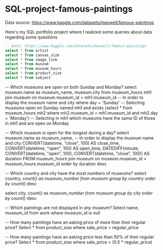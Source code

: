 # SQL-project-famous-paintings
Data source: https://www.kaggle.com/datasets/mexwell/famous-paintings

Here's my SQL portfolio project where I realized some queries about data regarding some questions
```sql
-- Data: https://www.kaggle.com/datasets/mexwell/famous-paintings
select * from artist
select * from canvas_size
select * from image_link
select * from museum
select * from museum_hours
select * from product_size
select * from subject
```
-- Which museums are open on both Sunday and Monday?
select museum.name as museum_name, museum.city from museum_hours mh1
join museum on museum.museum_id = mh1.museum_id -- In order to display the museum name and city
where day = 'Sunday' -- Selecting museums open on Sunday named mh1
and exists (select * from museum_hours mh2 
where mh2.museum_id = mh1.museum_id
and mh2.day = 'Monday') -- Selecting in mh1 which museums have the same ID of those in mh1 and are open on Monday

-- Which museum is open for the longest during a day?
select museum.name as museum_name, -- In order to display the museum name and city
CONVERT(datetime, "close", 100) AS close_time,
CONVERT(datetime, "open", 100) AS open_time,
DATEDIFF(minute, CONVERT(datetime, "open", 100), CONVERT(datetime, "close", 100)) AS duration
FROM museum_hours
join museum on museum.museum_id = museum_hours.museum_id
order by duration desc

-- Which country and city have the most numbers of museums?
select country, count(*) as museum_number
from museum
group by country
order by count(*) desc

select city, count(*) as museum_number
from museum
group by city
order by count(*) desc

-- Which paintings are not displayed in any museum?
Select name, museum_id from work
where museum_id is null

-- How many paintings have an asking price of more than their regular price?
Select * from product_size
where sale_price > regular_price

-- How many paintings have an asking price less than 50% of their regular price?
Select * from product_size
where sale_price < (0.5 * regular_price)
```
